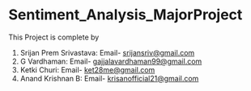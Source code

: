 # Sentiment_Analysis_MajorProject

This Project is complete by
1. Srijan Prem Srivastava: Email- srijansriv@gmail.com
2. G Vardhaman: Email- gajjalavardhaman99@gmail.com
3. Ketki Churi: Email- ket28me@gmail.com
4. Anand Krishnan B: Email- krisanofficial21@gmail.com
